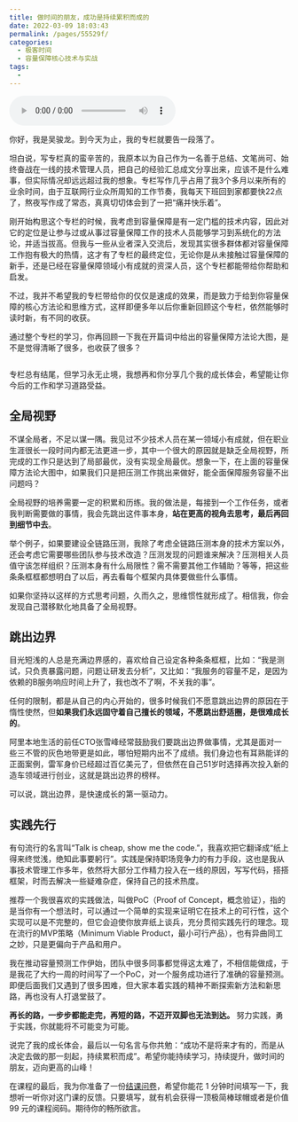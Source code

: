 ```yaml
---
title: 做时间的朋友，成功是持续累积而成的
date: 2022-03-09 18:03:43
permalink: /pages/55529f/
categories:
  - 极客时间
  - 容量保障核心技术与实战
tags:
  - 
---
```

<audio title="结束语.做时间的朋友，成功是持续累积而成的" src="https://static001.geekbang.org/resource/audio/3b/3c/3b9b1839d6aeb5b5ac939012e95d853c.mp3" controls="controls"></audio> 
<p>你好，我是吴骏龙。到今天为止，我的专栏就要告一段落了。</p><p>坦白说，写专栏真的蛮辛苦的，我原本以为自己作为一名善于总结、文笔尚可、始终奋战在一线的技术管理人员，把自己的经验汇总成文分享出来，应该不是什么难事，但实际情况却远远超过我的想象。专栏写作几乎占用了我3个多月以来所有的业余时间，由于互联网行业众所周知的工作节奏，我每天下班回到家都要快22点了，熬夜写作成了常态，真真切切体会到了一把“痛并快乐着”。</p><p>刚开始构思这个专栏的时候，我考虑到容量保障是有一定门槛的技术内容，因此对它的定位是让参与过或从事过容量保障工作的技术人员能够学习到系统化的方法论，并适当拔高。但我与一些从业者深入交流后，发现其实很多群体都对容量保障工作抱有极大的热情，这才有了专栏的最终定位，无论你是从未接触过容量保障的新手，还是已经在容量保障领域小有成就的资深人员，这个专栏都能带给你帮助和启发。</p><p>不过，我并不希望我的专栏带给你的仅仅是速成的效果，而是致力于给到你容量保障的核心方法论和思维方式，这样即便多年以后你重新回顾这个专栏，依然能够时读时新，有不同的收获。</p><p>通过整个专栏的学习，你再回顾一下我在开篇词中给出的容量保障方法论大图，是不是觉得清晰了很多，也收获了很多？</p><!-- [[[read_end]]] --><p><img src="https://static001.geekbang.org/resource/image/5b/7d/5bf22a0a47071ab80def7e88f4e3f67d.png?wh=1349x632" alt=""></p><p>专栏总有结尾，但学习永无止境，我想再和你分享几个我的成长体会，希望能让你今后的工作和学习道路受益。</p><h2>全局视野</h2><p>不谋全局者，不足以谋一隅。我见过不少技术人员在某一领域小有成就，但在职业生涯很长一段时间内都无法更进一步，其中一个很大的原因就是缺乏全局视野，所完成的工作只是达到了局部最优，没有实现全局最优。想象一下，在上面的容量保障方法论大图中，如果我们只是把压测工作挑出来做好，能全面保障服务容量不出问题吗？</p><p>全局视野的培养需要一定的积累和历练。我的做法是，每接到一个工作任务，或者我判断需要做的事情，我会先跳出这件事本身，<strong>站在更高的视角去思考，最后再回到细节中去</strong>。</p><p>举个例子，如果要建设全链路压测，我除了考虑全链路压测本身的技术方案以外，还会考虑它需要哪些团队参与技术改造？压测发现的问题谁来解决？压测相关人员值守该怎样组织？压测本身有什么局限性？需不需要其他工作辅助？等等，把这些条条框框都想明白了以后，再去看每个框架内具体要做些什么事情。</p><p>如果你坚持以这样的方式思考问题，久而久之，思维惯性就形成了。相信我，你会发现自己潜移默化地具备了全局视野。</p><h2>跳出边界</h2><p>目光短浅的人总是充满边界感的，喜欢给自己设定各种条条框框，比如：“我是测试，只负责暴露问题，问题让研发去分析”，又比如：“我服务的容量不足，是因为依赖的B服务响应时间上升了，我也改不了啊，不关我的事”。</p><p>任何的限制，都是从自己的内心开始的，很多时候我们不愿意跳出边界的原因在于惰性使然，但<strong>如果我们永远固守着自己擅长的领域，不愿跳出舒适圈，是很难成长的</strong>。</p><p>阿里本地生活的前任CTO张雪峰经常鼓励我们要跳出边界做事情，尤其是面对一些三不管的灰色地带更是如此，哪怕短期内出不了成绩。我们身边也有耳熟能详的正面案例，雷军身价已经超过百亿美元了，但依然在自己51岁时选择再次投入新的造车领域进行创业，这就是跳出边界的榜样。</p><p>可以说，跳出边界，是快速成长的第一驱动力。</p><h2>实践先行</h2><p>有句流行的名言叫“Talk is cheap, show me the code.”，我喜欢把它翻译成“纸上得来终觉浅，绝知此事要躬行”。实践是保持职场竞争力的有力手段，这也是我从事技术管理工作多年，依然将大部分工作精力投入在一线的原因，写写代码，搭搭框架，时而去解决一些疑难杂症，保持自己的技术热度。</p><p>推荐一个我很喜欢的实践做法，叫做PoC（Proof of Concept，概念验证），指的是当你有一个想法时，可以通过一个简单的实现来证明它在技术上的可行性，这个实现可以是不完整的，但它会迫使你放弃纸上谈兵，充分贯彻实践先行的理念。现在流行的MVP策略（Minimum Viable Product，最小可行产品），也有异曲同工之妙，只是更偏向于产品和用户。</p><p>我在推动容量预测工作伊始，团队中很多同事都觉得这太难了，不相信能做成，于是我花了大约一周的时间写了一个PoC，对一个服务成功进行了准确的容量预测。即便后面我们又遇到了很多困难，但大家本着实践的精神不断探索新方法和新思路，再也没有人打退堂鼓了。</p><p><strong>再长的路，一步步都能走完，再短的路，不迈开双脚也无法到达。</strong> 努力实践，勇于实践，你就能将不可能变为可能。</p><p>说完了我的成长体会，最后以一句名言与你共勉：“成功不是将来才有的，而是从决定去做的那一刻起，持续累积而成”。希望你能持续学习，持续提升，做时间的朋友，迈向更高的山峰！</p><p>在课程的最后，我为你准备了一份<a href="https://jinshuju.net/f/yfxgHA">结课问卷</a>，希望你能花 1 分钟时间填写一下，我想听一听你对这门课的反馈。只要填写，就有机会获得一顶极简棒球帽或者是价值 99 元的课程阅码。期待你的畅所欲言。<br>
<a href="https://jinshuju.net/f/yfxgHA"><img src="https://static001.geekbang.org/resource/image/d6/a8/d66be1efe5e98514bb8741b7268eb8a8.jpg?wh=1142x801" alt=""></a></p>